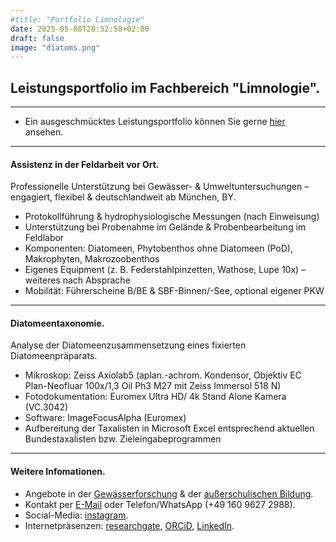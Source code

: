 ```yaml
---
#title: "Portfolio Limnologie"
date: 2025-05-08T20:52:58+02:00
draft: false
image: "diatoms.png"
---
```

## Leistungsportfolio im Fachbereich "Limnologie".  

___
* Ein ausgeschmücktes Leistungsportfolio können Sie gerne [hier](/images/portfolio-limno.pdf) ansehen. 
___

#### Assistenz in der Feldarbeit vor Ort.   
Professionelle Unterstützung bei Gewässer- & Umweltuntersuchungen – engagiert, flexibel & deutschlandweit ab München, BY.  
* Protokollführung & hydrophysiologische Messungen (nach Einweisung)
* Unterstützung bei Probenahme im Gelände & Probenbearbeitung im Feldlabor
* Komponenten: Diatomeen, Phytobenthos ohne Diatomeen (PoD), Makrophyten, Makrozoobenthos
* Eigenes Equipment (z. B. Federstahlpinzetten, Wathose, Lupe 10x) – weiteres nach Absprache
* Mobilität: Führerscheine B/BE & SBF-Binnen/-See, optional eigener PKW 
___

#### Diatomeentaxonomie.  
Analyse der Diatomeenzusammensetzung eines fixierten Diatomeenpräparats. 
* Mikroskop: Zeiss Axiolab5 (aplan.-achrom. Kondensor, Objektiv EC Plan-Neofluar 100x/1,3 Oil Ph3 M27 mit Zeiss Immersol 518 N)
* Fotodokumentation: Euromex Ultra HD/ 4k Stand Alone Kamera (VC.3042)
* Software: ImageFocusAlpha (Euromex)
* Aufbereitung der Taxalisten in Microsoft Excel entsprechend aktuellen Bundestaxalisten bzw. Zieleingabeprogrammen   

___

#### Weitere Infomationen. 
* Angebote in der [Gewässerforschung](/limnologie/) & der [außerschulischen Bildung](/wisskomm/). 
* Kontakt per [E-Mail](mailto:spyingonscience@posteo.com?subject=Kontaktaufnahme%20über%20die%20Webseite%20spyingonscience.com) oder Telefon/WhatsApp (+49 160 9627 2988).  
* Social-Media: [instagram](https://www.instagram.com/spyingonscience/).
* Internetpräsenzen: [researchgate](https://www.researchgate.net/profile/Andrea-Koplitz-Weissgerber), [ORCiD](https://orcid.org/my-orcid?orcid=0000-0001-8429-5448), [LinkedIn](https://www.linkedin.com/in/andrea-koplitz-weissgerber/).